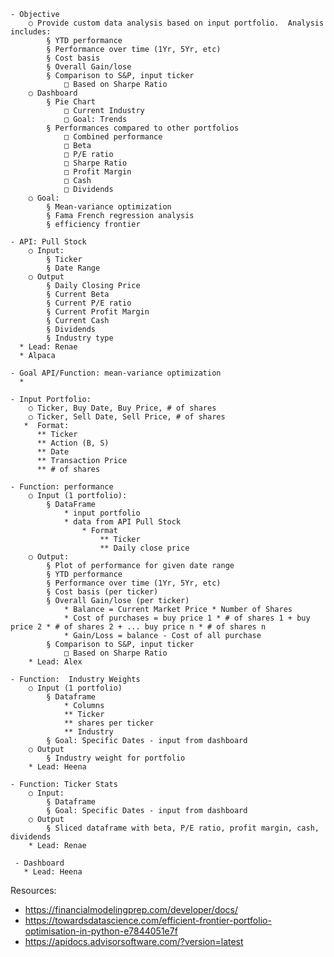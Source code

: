 	- Objective
		○ Provide custom data analysis based on input portfolio.  Analysis includes:
			§ YTD performance
			§ Performance over time (1Yr, 5Yr, etc)
			§ Cost basis
			§ Overall Gain/lose
			§ Comparison to S&P, input ticker
				□ Based on Sharpe Ratio
		○ Dashboard
			§ Pie Chart
				□ Current Industry
				□ Goal: Trends
			§ Performances compared to other portfolios
				□ Combined performance
				□ Beta
				□ P/E ratio
				□ Sharpe Ratio
				□ Profit Margin
				□ Cash
				□ Dividends
		○ Goal:
			§ Mean-variance optimization
            § Fama French regression analysis
            § efficiency frontier
		
	- API: Pull Stock
		○ Input:
			§ Ticker
			§ Date Range
		○ Output
			§ Daily Closing Price
			§ Current Beta
			§ Current P/E ratio
			§ Current Profit Margin
			§ Current Cash
			§ Dividends
			§ Industry type
      * Lead: Renae
      * Alpaca
      
	- Goal API/Function: mean-variance optimization
      * 

	- Input Portfolio:
		○ Ticker, Buy Date, Buy Price, # of shares
		○ Ticker, Sell Date, Sell Price, # of shares
       *  Format:
          ** Ticker
          ** Action (B, S)
          ** Date
          ** Transaction Price
          ** # of shares
		
	- Function: performance
		○ Input (1 portfolio): 
			§ DataFrame
                * input portfolio
                * data from API Pull Stock
                    * Format
                        ** Ticker
                        ** Daily close price          
		○ Output:
			§ Plot of performance for given date range
            § YTD performance
			§ Performance over time (1Yr, 5Yr, etc)
			§ Cost basis (per ticker)
			§ Overall Gain/lose (per ticker)
                * Balance = Current Market Price * Number of Shares
                * Cost of purchases = buy price 1 * # of shares 1 + buy price 2 * # of shares 2 + ... buy price n * # of shares n
                * Gain/Loss = balance - Cost of all purchase
			§ Comparison to S&P, input ticker
				□ Based on Sharpe Ratio
        * Lead: Alex
	
	- Function:  Industry Weights
		○ Input (1 portfolio)
			§ Dataframe
                * Columns
                ** Ticker
                ** shares per ticker
                ** Industry
			§ Goal: Specific Dates - input from dashboard
		○ Output
			§ Industry weight for portfolio
        * Lead: Heena
	
	- Function: Ticker Stats
		○ Input:
			§ Dataframe
			§ Goal: Specific Dates - input from dashboard
		○ Output
			§ Sliced dataframe with beta, P/E ratio, profit margin, cash, dividends
        * Lead: Renae
        
     - Dashboard
       * Lead: Heena
            
Resources:
- https://financialmodelingprep.com/developer/docs/
- https://towardsdatascience.com/efficient-frontier-portfolio-optimisation-in-python-e7844051e7f
- https://apidocs.advisorsoftware.com/?version=latest


